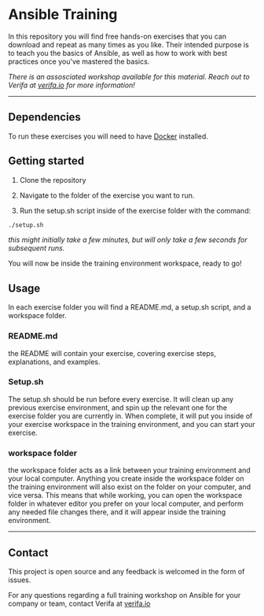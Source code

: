 # Ansible Training

In this repository you will find free hands-on exercises that you can download and repeat as many times as you like. Their intended purpose is to teach you the basics of Ansible, as well as how to work with best practices once you've mastered the basics.

*There is an assosciated workshop available for this material. Reach out to Verifa at [verifa.io](https://verifa.io/contact/) for more information!*

---
## Dependencies

To run these exercises you will need to have [Docker](https://www.docker.com/) installed.

## Getting started

1. Clone the repository

2. Navigate to the folder of the exercise you want to run.

3. Run the setup.sh script inside of the exercise folder with the command:

```bash
./setup.sh
```

*this might initially take a few minutes, but will only take a few seconds for subsequent runs.*

You will now be inside the training environment workspace, ready to go!

## Usage

In each exercise folder you will find a README.md, a setup.sh script, and a workspace folder.

### README.md

the README will contain your exercise, covering exercise steps, explanations, and examples.

### Setup.sh

The setup.sh should be run before every exercise. It will clean up any previous exercise environment, and spin up the relevant one for the exercise folder you are currently in. When complete, it will put you inside of your exercise workspace in the training environment, and you can start your exercise.

### workspace folder

the workspace folder acts as a link between your training environment and your local computer. Anything you create inside the workspace folder on the training environment will also exist on the folder on your computer, and vice versa. This means that while working, you can open the workspace folder in whatever editor you prefer on your local computer, and perform any needed file changes there, and it will appear inside the training environment.

---

## Contact

This project is open source and any feedback is welcomed in the form of issues.

For any questions regarding a full training workshop on Ansible for your company or team, contact Verifa at [verifa.io](https://verifa.io/contact/)
